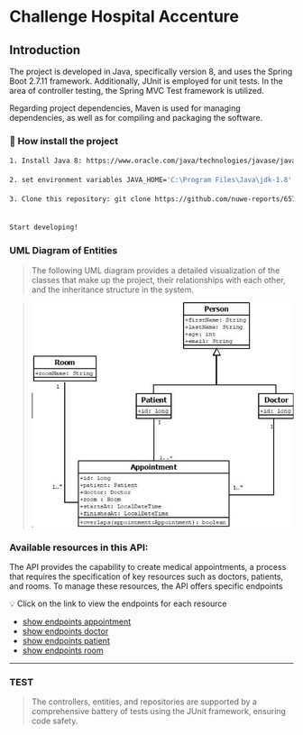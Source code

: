 # Challenge Hospital Accenture

## Introduction
The project is developed in Java, specifically version 8,
and uses the Spring Boot 2.7.11 framework. Additionally, 
JUnit is employed for unit tests. 
In the area of controller testing, the Spring 
MVC Test framework is utilized.

Regarding project dependencies, Maven is used for 
managing dependencies, as well as for compiling 
and packaging the software.

### 🚀 How install the project

```bash
1. Install Java 8: https://www.oracle.com/java/technologies/javase/javase8-archive-downloads.html

2. set environment variables JAVA_HOME='C:\Program Files\Java\jdk-1.8'

3. Clone this repository: git clone https://github.com/nuwe-reports/6570e89f40cce1429859047d.git


Start developing!
```



### UML Diagram of Entities

>The following UML diagram provides a detailed visualization of
> the classes that make up the project, their relationships with 
> each other, and the inheritance structure in the system.

>![UML](doc/img/hospitalAccenture.png)
>
### Available resources in this API:

The API provides the capability to create medical appointments,
a process that requires the specification of key resources such 
as doctors, patients, and rooms. To manage these resources, the
API offers specific endpoints

💡 Click on the link to view the endpoints for each resource

- [show endpoints appointment](doc/endpoints/appointment.http)
- [show endpoints doctor](doc/endpoints/doctor.http)
- [show endpoints patient](doc/endpoints/patient.http)
- [show endpoints room](doc/endpoints/room.http)


---

### TEST
> The controllers, entities, and repositories are supported by a
> comprehensive battery of tests using the JUnit framework, ensuring
> code safety.

